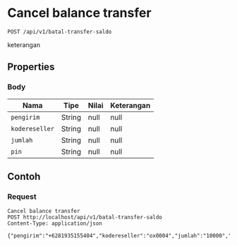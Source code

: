 # Cancel balance transfer
```http
POST /api/v1/batal-transfer-saldo
```
keterangan
## Properties
### Body
Nama | Tipe | Nilai | Keterangan
--- | --- | --- | ---
<code>pengirim</code> | String | null | null
<code>kodereseller</code> | String | null | null
<code>jumlah</code> | String | null | null
<code>pin</code> | String | null | null
## Contoh
### Request
```http
Cancel balance transfer
POST http://localhost/api/v1/batal-transfer-saldo
Content-Type: application/json

{"pengirim":"+6281935155404","kodereseller":"ox0004","jumlah":"10000","pin":"1234"}
```

